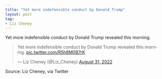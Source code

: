 ```yaml
---
title: "Yet more indefensible conduct by Donald Trump"
layout: post
tag:
- Liz Cheney
---
```


Yet more indefensible conduct by Donald Trump revealed this morning.

<blockquote class="twitter-tweet"><p lang="en" dir="ltr">Yet more indefensible conduct by Donald Trump revealed this morning. <a href="https://t.co/R5h8M0B7rK">pic.twitter.com/R5h8M0B7rK</a></p>&mdash; Liz Cheney (@Liz_Cheney) <a href="https://twitter.com/Liz_Cheney/status/1564921688856330241?ref_src=twsrc%5Etfw">August 31, 2022</a></blockquote> <script async src="https://platform.twitter.com/widgets.js" charset="utf-8"></script>

Source: Liz Cheney, via Twitter
